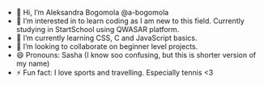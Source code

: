 - 👋 Hi, I’m Aleksandra Bogomola @a-bogomola
- 👀 I’m interested in to learn coding as I am new to this field. Currently studying in StartSchool using QWASAR platform.
- 🌱 I’m currently learning CSS, C and JavaScript basics.
- 💞️ I’m looking to collaborate on beginner level projects.
- 😄 Pronouns: Sasha (I know soo confusing, but this is shorter version of my name)
- ⚡ Fun fact: I love sports and travelling. Especially tennis <3

<!---
a-bogomola/a-bogomola is a ✨ special ✨ repository because its `README.md` (this file) appears on your GitHub profile.
You can click the Preview link to take a look at your changes.
--->
